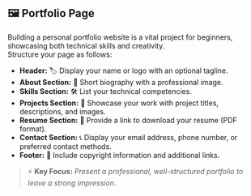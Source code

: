 ## 🖼️ Portfolio Page

Building a personal portfolio website is a vital project for beginners, showcasing both technical skills and creativity.  
Structure your page as follows:

- **Header:** 🏷️ Display your name or logo with an optional tagline.
- **About Section:** 👤 Short biography with a professional image.
- **Skills Section:** 🛠️ List your technical competencies.
- **Projects Section:** 📂 Showcase your work with project titles, descriptions, and images.
- **Resume Section:** 📄 Provide a link to download your resume (PDF format).
- **Contact Section:** 📞 Display your email address, phone number, or preferred contact methods.
- **Footer:** 🔗 Include copyright information and additional links.

> ⚡ **Key Focus:** *Present a professional, well-structured portfolio to leave a strong impression*.
